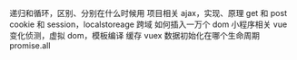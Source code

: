 递归和循环，区别、分别在什么时候用
项目相关
ajax，实现、原理
get 和 post
cookie 和 session，localstoreage
跨域
如何插入一万个 dom
小程序相关
vue 变化侦测，虚拟 dom，模板编译
缓存
vuex 数据初始化在哪个生命周期
promise.all